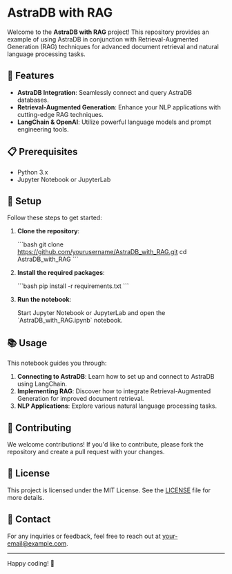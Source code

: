 
# AstraDB with RAG

Welcome to the **AstraDB with RAG** project! This repository provides an example of using AstraDB in conjunction with Retrieval-Augmented Generation (RAG) techniques for advanced document retrieval and natural language processing tasks.

## 🚀 Features

- **AstraDB Integration**: Seamlessly connect and query AstraDB databases.
- **Retrieval-Augmented Generation**: Enhance your NLP applications with cutting-edge RAG techniques.
- **LangChain & OpenAI**: Utilize powerful language models and prompt engineering tools.

## 📋 Prerequisites

- Python 3.x
- Jupyter Notebook or JupyterLab

## 🔧 Setup

Follow these steps to get started:

1. **Clone the repository**:

   \`\`\`bash
   git clone https://github.com/yourusername/AstraDB_with_RAG.git
   cd AstraDB_with_RAG
   \`\`\`

2. **Install the required packages**:

   \`\`\`bash
   pip install -r requirements.txt
   \`\`\`

3. **Run the notebook**:

   Start Jupyter Notebook or JupyterLab and open the \`AstraDB_with_RAG.ipynb\` notebook.

## 📚 Usage

This notebook guides you through:

1. **Connecting to AstraDB**: Learn how to set up and connect to AstraDB using LangChain.
2. **Implementing RAG**: Discover how to integrate Retrieval-Augmented Generation for improved document retrieval.
3. **NLP Applications**: Explore various natural language processing tasks.

## 🤝 Contributing

We welcome contributions! If you'd like to contribute, please fork the repository and create a pull request with your changes.

## 📄 License

This project is licensed under the MIT License. See the [LICENSE](LICENSE) file for more details.

## 📧 Contact

For any inquiries or feedback, feel free to reach out at [your-email@example.com](mailto:your-email@example.com).

---

Happy coding! 🎉
